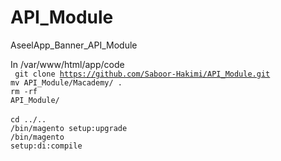 # API_Module
AseelApp_Banner_API_Module

In /var/www/html/app/code
<br>
<code> git clone https://github.com/Saboor-Hakimi/API_Module.git </code>
<code>mv API_Module/Macademy/ .</code><br>
<code>rm -rf API_Module/</code><br>
<br>
<code>cd ../..</code>
<br>
<code>/bin/magento setup:upgrade</code>
<br>
<code>/bin/magento setup:di:compile</code>

